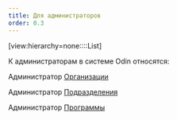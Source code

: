 ```yaml
---
title: Для администраторов
order: 0.3
---
```


[view:hierarchy=none::::List]

К администраторам в системе Odin относятся:

Администратор [Организации](https://informa.gitbook.io/odin/struktura/organizaciya)

Администратор [Подразделения](https://informa.gitbook.io/odin/struktura/podrazdelenie)

Администратор [Программы](https://informa.gitbook.io/odin/struktura/programma)